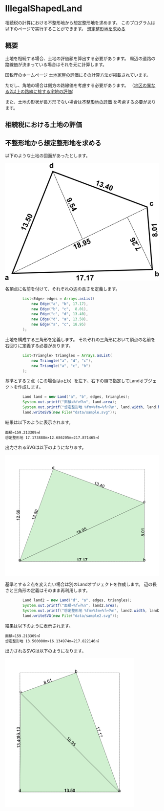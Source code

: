 # IllegalShapedLand

相続税の計算における不整形地から想定整形地を求めます。
このプログラムは以下のページで実行することができます。
[想定整形地を求める](http://saka1029.github.io/IllegalShapedLand/html/)

## 概要

土地を相続する場合、土地の評価額を算出する必要があります。
周辺の道路の路線価が決まっている場合はそれを元に計算します。

国税庁のホームページ
 [土地家屋の評価](https://www.nta.go.jp/taxanswer/sozoku/4602.htm)にその計算方法が掲載されています。

ただし、角地の場合は側方の路線価を考慮する必要があります。
（[地区の異なる2以上の路線に接する宅地の評価](https://www.nta.go.jp/taxanswer/hyoka/4605.htm)）

また、土地の形状が長方形でない場合は[不整形地の評価](https://www.nta.go.jp/shiraberu/zeiho-kaishaku/tsutatsu/kihon/sisan/hyoka/02/03.htm)
を考慮する必要があります。



## 相続税における土地の評価

## 不整形地から想定整形地を求める

以下のような土地の図面があったとします。

![地積測量図の例](data/figure.png)

各頂点に名前を付けて、それぞれの辺の長さを定義します。

```java
        List<Edge> edges = Arrays.asList(
            new Edge("a", "b", 17.17),
            new Edge("b", "c",  8.01),
            new Edge("c", "d", 13.40),
            new Edge("d", "a", 13.50),
            new Edge("a", "c", 18.95)
        );
```

土地を構成する三角形を定義します。
それぞれの三角形において頂点の名前を右回りに定義する必要があります。

```java
        List<Triangle> triangles = Arrays.asList(
            new Triangle("a", "d", "c"),
            new Triangle("a", "c", "b")
        );
```

基準とする２点（この場合はaとb）を左下、右下の順で指定してLandオブジェクトを作成します。

```java
        Land land = new Land("a", "b", edges, triangles);
        System.out.printf("面積=%f㎡%n", land.area);
        System.out.printf("想定整形地 %fm×%fm=%f㎡%n", land.width, land.height, land.legalShapedArea);
        land.writeSVG(new File("data/sample.svg"));
```

結果は以下のように表示されます。

```
面積=159.213309㎡
想定整形地 17.173888m×12.686205m=217.871465㎡
```

出力されるSVGは以下のようになります。

![図面](data/sample.png)


基準とする２点を変えたい場合は別のLandオブジェクトを作成します。
辺の長さと三角形の定義はそのまま再利用します。

```java
        Land land2 = new Land("d", "a", edges, triangles);
        System.out.printf("面積=%f㎡%n", land2.area);
        System.out.printf("想定整形地 %fm×%fm=%f㎡%n", land2.width, land2.height, land2.legalShapedArea);
        land.writeSVG(new File("data/sample2.svg"));
```

結果は以下のように表示されます。

```
面積=159.213309㎡
想定整形地 13.500000m×16.134974m=217.822146㎡
```

出力されるSVGは以下のようになります。

![図面](data/sample2.png)
